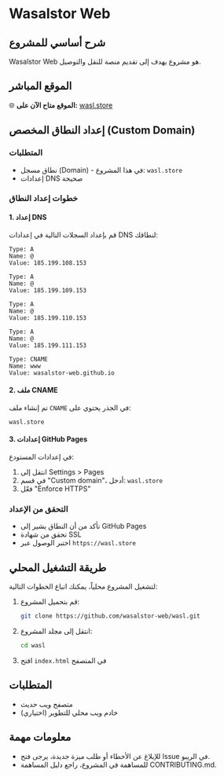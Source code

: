 # Wasalstor Web

## شرح أساسي للمشروع
Wasalstor Web هو مشروع يهدف إلى تقديم منصة للنقل والتوصيل.

## الموقع المباشر
🌐 **الموقع متاح الآن على:** [wasl.store](https://wasl.store)

## إعداد النطاق المخصص (Custom Domain)

### المتطلبات
- نطاق مسجل (Domain) - في هذا المشروع: `wasl.store`
- إعدادات DNS صحيحة

### خطوات إعداد النطاق

#### 1. إعداد DNS
قم بإعداد السجلات التالية في إعدادات DNS لنطاقك:

```
Type: A
Name: @
Value: 185.199.108.153

Type: A  
Name: @
Value: 185.199.109.153

Type: A
Name: @
Value: 185.199.110.153

Type: A
Name: @
Value: 185.199.111.153

Type: CNAME
Name: www
Value: wasalstor-web.github.io
```

#### 2. ملف CNAME
تم إنشاء ملف `CNAME` في الجذر يحتوي على:
```
wasl.store
```

#### 3. إعدادات GitHub Pages
في إعدادات المستودع:
1. انتقل إلى Settings > Pages
2. في قسم "Custom domain"، أدخل: `wasl.store`
3. فعّل "Enforce HTTPS"

### التحقق من الإعداد
- تأكد من أن النطاق يشير إلى GitHub Pages
- تحقق من شهادة SSL
- اختبر الوصول عبر `https://wasl.store`

## طريقة التشغيل المحلي
لتشغيل المشروع محلياً، يمكنك اتباع الخطوات التالية:

1. قم بتحميل المشروع:
   ```bash
   git clone https://github.com/wasalstor-web/wasl.git
   ```
2. انتقل إلى مجلد المشروع:
   ```bash
   cd wasl
   ```
3. افتح `index.html` في المتصفح

## المتطلبات
- متصفح ويب حديث
- (اختياري) خادم ويب محلي للتطوير

## معلومات مهمة
- للإبلاغ عن الأخطاء أو طلب ميزة جديدة، يرجى فتح Issue في الريبو.
- للمساهمة في المشروع، راجع دليل المساهمة CONTRIBUTING.md.

